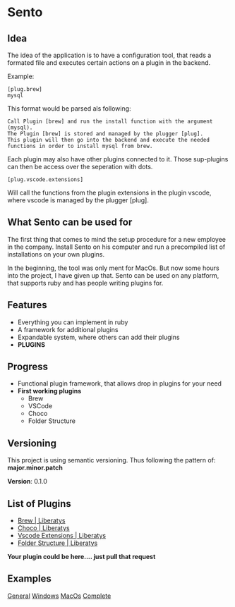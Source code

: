 # Sento

## Idea
The idea of the application is to have a configuration tool, that reads a formated file and executes certain actions on a plugin in the backend.

Example:

    [plug.brew]
    mysql

This format would be parsed als following:

    Call Plugin [brew] and run the install function with the argument (mysql).
    The Plugin [brew] is stored and managed by the plugger [plug].
    This plugin will then go into the backend and execute the needed functions in order to install mysql from brew.

Each plugin may also have other plugins connected to it. Those sup-plugins can then be access over the seperation with dots.

    [plug.vscode.extensions]

Will call the functions from the plugin extensions in the plugin vscode, where vscode is managed by the plugger [plug].

## What Sento can be used for

The first thing that comes to mind the setup procedure for a new employee in the company.
Install Sento on his computer and run a precompiled list of installations on your own plugins.

In the beginning, the tool was only ment for MacOs. But now some hours into the project, I have given up that.
Sento can be used on any platform, that supports ruby and has people writing plugins for.

## Features

* Everything you can implement in ruby
* A framework for additional plugins
* Expandable system, where others can add their plugins
* **PLUGINS**

## Progress

* Functional plugin framework, that allows drop in plugins for your need
* **First working plugins**
  * Brew
  * VSCode
  * Choco
  * Folder Structure

## Versioning
This project is using semantic versioning.
Thus following the pattern of: **major.minor.patch**

**Version**: 0.1.0



## List of Plugins
* [Brew | Liberatys](Plugins/Brew.md)
* [Choco | Liberatys](Plugins/Choco.md)
* [Vscode Extensions | Liberatys](Plugins/VSCode_Extensions.md)
* [Folder Structure | Liberatys](Plugins/Folder_Structure.md)


**Your plugin could be here.... just pull that request**


## Examples
[General](./Examples/Examples.md)
[Windows]()
[MacOs]()
[Complete]()

